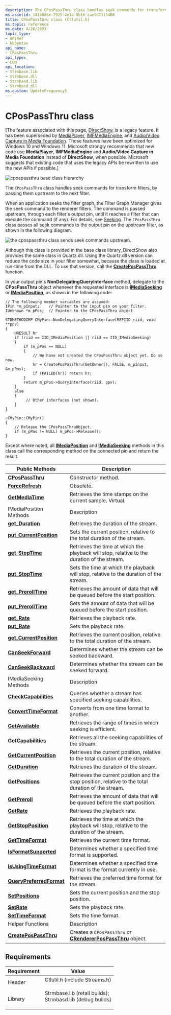 ```yaml
---
description: The CPosPassThru class handles seek commands for transform filters, by passing them upstream to the next filter.
ms.assetid: 14180d6e-7925-4e1a-8b16-cae9d7113468
title: CPosPassThru class (Ctlutil.h)
ms.topic: reference
ms.date: 4/26/2023
topic_type: 
- APIRef
- kbSyntax
api_name: 
- CPosPassThru
api_type: 
- COM
api_location: 
- Strmbase.lib
- Strmbase.dll
- Strmbasd.lib
- Strmbasd.dll
ms.custom: UpdateFrequency5
---
```


# CPosPassThru class

\[The feature associated with this page, [DirectShow](/windows/win32/directshow/directshow), is a legacy feature. It has been superseded by [MediaPlayer](/uwp/api/Windows.Media.Playback.MediaPlayer), [IMFMediaEngine](/windows/win32/api/mfmediaengine/nn-mfmediaengine-imfmediaengine), and [Audio/Video Capture in Media Foundation](windows/win32/medfound/audio-video-capture-in-media-foundation). Those features have been optimized for Windows 10 and Windows 11. Microsoft strongly recommends that new code use **MediaPlayer**, **IMFMediaEngine** and **Audio/Video Capture in Media Foundation** instead of **DirectShow**, when possible. Microsoft suggests that existing code that uses the legacy APIs be rewritten to use the new APIs if possible.\]

![cpospassthru base class hierarchy](images/cutil14.png)

The `CPosPassThru` class handles seek commands for transform filters, by passing them upstream to the next filter.

When an application seeks the filter graph, the Filter Graph Manager gives the seek command to the renderer filters. The command is passed upstream, through each filter's output pin, until it reaches a filter that can execute the command (if any). For details, see [Seeking](seeking.md). The `CPosPassThru` class passes all seek commands to the output pin on the upstream filter, as shown in the following diagram.

![the cpospassthru class sends seek commands upstream.](images/cpospassthru.png)

Although this class is provided in the base class library, DirectShow also provides the same class in Quartz.dll. Using the Quartz.dll version can reduce the code size in your filter somewhat, because the class is loaded at run-time from the DLL. To use that version, call the [**CreatePosPassThru**](createpospassthru.md) function.

In your output pin's **NonDelegatingQueryInterface** method, delegate to the **CPosPassThru** object whenever the requested interface is [**IMediaSeeking**](/windows/desktop/api/Strmif/nn-strmif-imediaseeking) or [**IMediaPosition**](/windows/desktop/api/Control/nn-control-imediaposition), as shown in the following code:


```
// The following member variables are assumed:
IPin *m_pInput;    // Pointer to the input pin on your filter.
IUnknown *m_pPos;  // Pointer to the CPosPassThru object.

STDMETHODIMP CMyPin::NonDelegatingQueryInterface(REFIID riid, void **ppv)
{
    HRESULT hr
    if (riid == IID_IMediaPosition || riid == IID_IMediaSeeking) 
    {
        if (m_pPos == NULL) 
        {
            // We have not created the CPosPassThru object yet. Do so now.
            hr = CreatePosPassThru(GetOwner(), FALSE, m_pInput, &m_pPos);
            if (FAILED(hr)) return hr;
        }
        return m_pPos->QueryInterface(riid, ppv);
    } 
    else
    {
         // Other interfaces (not shown).
    }
}

~CMyPin::CMyPin() 
{
    // Release the CPosPassThruObject.
    if (m_pPos != NULL) m_pPos->Release();
}
```



Except where noted, all [**IMediaPosition**](/windows/desktop/api/Control/nn-control-imediaposition) and [**IMediaSeeking**](/windows/desktop/api/Strmif/nn-strmif-imediaseeking) methods in this class call the corresponding method on the connected pin and return the result.



| Public Methods                                                    | Description                                                                                         |
|-------------------------------------------------------------------|-----------------------------------------------------------------------------------------------------|
| [**CPosPassThru**](cpospassthru-cpospassthru.md)                 | Constructor method.                                                                                 |
| [**ForceRefresh**](cpospassthru-forcerefresh.md)                 | Obsolete.                                                                                           |
| [**GetMediaTime**](cpospassthru-getmediatime.md)                 | Retrieves the time stamps on the current sample. Virtual.                                           |
| IMediaPosition Methods                                            | Description                                                                                         |
| [**get\_Duration**](cpospassthru-get-duration.md)                | Retrieves the duration of the stream.                                                               |
| [**put\_CurrentPosition**](cpospassthru-put-currentposition.md)  | Sets the current position, relative to the total duration of the stream.                            |
| [**get\_StopTime**](cpospassthru-get-stoptime.md)                | Retrieves the time at which the playback will stop, relative to the duration of the stream.         |
| [**put\_StopTime**](cpospassthru-put-stoptime.md)                | Sets the time at which the playback will stop, relative to the duration of the stream.              |
| [**get\_PrerollTime**](cpospassthru-get-prerolltime.md)          | Retrieves the amount of data that will be queued before the start position.                         |
| [**put\_PrerollTime**](cpospassthru-put-prerolltime.md)          | Sets the amount of data that will be queued before the start position.                              |
| [**get\_Rate**](cpospassthru-get-rate.md)                        | Retrieves the playback rate.                                                                        |
| [**put\_Rate**](cpospassthru-put-rate.md)                        | Sets the playback rate.                                                                             |
| [**get\_CurrentPosition**](cpospassthru-get-currentposition.md)  | Retrieves the current position, relative to the total duration of the stream.                       |
| [**CanSeekForward**](cpospassthru-canseekforward.md)             | Determines whether the stream can be seeked backward.                                               |
| [**CanSeekBackward**](cpospassthru-canseekbackward.md)           | Determines whether the stream can be seeked forward.                                                |
| IMediaSeeking Methods                                             | Description                                                                                         |
| [**CheckCapabilities**](cpospassthru-checkcapabilities.md)       | Queries whether a stream has specified seeking capabilities.                                        |
| [**ConvertTimeFormat**](cpospassthru-converttimeformat.md)       | Converts from one time format to another.                                                           |
| [**GetAvailable**](cpospassthru-getavailable.md)                 | Retrieves the range of times in which seeking is efficient.                                         |
| [**GetCapabilities**](cpospassthru-getcapabilities.md)           | Retrieves all the seeking capabilities of the stream.                                               |
| [**GetCurrentPosition**](cpospassthru-getcurrentposition.md)     | Retrieves the current position, relative to the total duration of the stream.                       |
| [**GetDuration**](cpospassthru-getduration.md)                   | Retrieves the duration of the stream.                                                               |
| [**GetPositions**](cpospassthru-getpositions.md)                 | Retrieves the current position and the stop position, relative to the total duration of the stream. |
| [**GetPreroll**](cpospassthru-getpreroll.md)                     | Retrieves the amount of data that will be queued before the start position.                         |
| [**GetRate**](cpospassthru-getrate.md)                           | Retrieves the playback rate.                                                                        |
| [**GetStopPosition**](cpospassthru-getstopposition.md)           | Retrieves the time at which the playback will stop, relative to the duration of the stream.         |
| [**GetTimeFormat**](cpospassthru-gettimeformat.md)               | Retrieves the current time format.                                                                  |
| [**IsFormatSupported**](cpospassthru-isformatsupported.md)       | Determines whether a specified time format is supported.                                            |
| [**IsUsingTimeFormat**](cpospassthru-isusingtimeformat.md)       | Determines whether a specified time format is the format currently in use.                          |
| [**QueryPreferredFormat**](cpospassthru-querypreferredformat.md) | Retrieves the preferred time format for the stream.                                                 |
| [**SetPositions**](cpospassthru-setpositions.md)                 | Sets the current position and the stop position.                                                    |
| [**SetRate**](cpospassthru-setrate.md)                           | Sets the playback rate.                                                                             |
| [**SetTimeFormat**](cpospassthru-settimeformat.md)               | Sets the time format.                                                                               |
| Helper Functions                                                  | Description                                                                                         |
| [**CreatePosPassThru**](createpospassthru.md)                    | Creates a `CPosPassThru` or [**CRendererPosPassThru**](crendererpospassthru.md) object.            |



 

## Requirements



| Requirement | Value |
|--------------------|--------------------------------------------------------------------------------------------------------------------------------------------------------------------------------------------|
| Header<br/>  | <dl> <dt>Ctlutil.h (include Streams.h)</dt> </dl>                                                                                   |
| Library<br/> | <dl> <dt>Strmbase.lib (retail builds); </dt> <dt>Strmbasd.lib (debug builds)</dt> </dl> |



 

 




